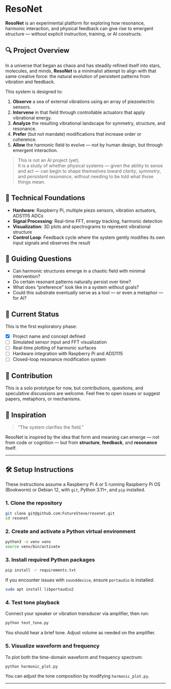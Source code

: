 # ResoNet

**ResoNet** is an experimental platform for exploring how resonance, harmonic interaction, and physical feedback can give rise to emergent structure — without explicit instruction, training, or AI constructs.

## 🔍 Project Overview

In a universe that began as chaos and has steadily refined itself into stars, molecules, and minds, **ResoNet** is a minimalist attempt to align with that same creative force: the natural evolution of persistent patterns from vibration and feedback.

This system is designed to:

1. **Observe** a sea of external vibrations using an array of piezoelectric sensors.
2. **Intervene** in that field through controllable actuators that apply vibrational energy.
3. **Analyze** the resulting vibrational landscape for symmetry, structure, and resonance.
4. **Prefer** (but not mandate) modifications that increase order or coherence.
5. **Allow** the harmonic field to evolve — not by human design, but through emergent interaction.

> This is not an AI project (yet).  
> It is a study of whether physical systems — given the ability to sense and act — can begin to shape themselves toward *clarity*, *symmetry*, and *persistent resonance*, without needing to be told what those things mean.

## 🧱 Technical Foundations

- **Hardware**: Raspberry Pi, multiple piezo sensors, vibration actuators, ADS1115 ADCs
- **Signal Processing**: Real-time FFT, energy tracking, harmonic detection
- **Visualization**: 3D plots and spectrograms to represent vibrational structure
- **Control Loop**: Feedback cycle where the system gently modifies its own input signals and observes the result

## 🧬 Guiding Questions

- Can harmonic structures emerge in a chaotic field with minimal intervention?
- Do certain resonant patterns naturally persist over time?
- What does “preference” look like in a system without goals?
- Could this substrate eventually serve as a tool — or even a metaphor — for AI?

## 🚧 Current Status

This is the first exploratory phase:
- [x] Project name and concept defined
- [ ] Simulated sensor input and FFT visualization
- [ ] Real-time plotting of harmonic surfaces
- [ ] Hardware integration with Raspberry Pi and ADS1115
- [ ] Closed-loop resonance modification system

## 🤝 Contribution

This is a solo prototype for now, but contributions, questions, and speculative discussions are welcome. Feel free to open issues or suggest papers, metaphors, or mechanisms.

## 🧠 Inspiration

> “The system clarifies the field.”

ResoNet is inspired by the idea that form and meaning can emerge — not from code or cognition — but from **structure**, **feedback**, and **resonance** itself.

---

## 🛠️ Setup Instructions

These instructions assume a Raspberry Pi 4 or 5 running Raspberry Pi OS (Bookworm) or Debian 12, with `git`, Python 3.11+, and `pip` installed.

### 1. Clone the repository

```bash
git clone git@github.com:FutureSteve/resonet.git
cd resonet
```

### 2. Create and activate a Python virtual environment

```bash
python3 -m venv venv
source venv/bin/activate
```

### 3. Install required Python packages

```bash
pip install -r requirements.txt
```

If you encounter issues with `sounddevice`, ensure `portaudio` is installed:

```bash
sudo apt install libportaudio2
```

### 4. Test tone playback

Connect your speaker or vibration transducer via amplifier, then run:

```bash
python test_tone.py
```

You should hear a brief tone. Adjust volume as needed on the amplifier.

### 5. Visualize waveform and frequency

To plot both the time-domain waveform and frequency spectrum:

```bash
python harmonic_plot.py
```

You can adjust the tone composition by modifying `harmonic_plot.py`.

---

